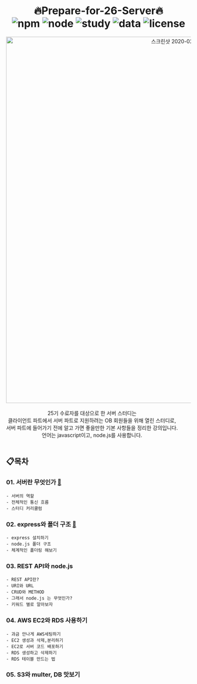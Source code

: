 
# <div align="center"> 🔥Prepare-for-26-Server🔥 <br> <img alt="npm" src="https://img.shields.io/badge/npm-v6.13.4-red"> <img alt="node" src="https://img.shields.io/badge/node-v13.6.0-yellow"> <img alt="study" src="https://img.shields.io/badge/study-server-blue"> <img alt="data" src="https://img.shields.io/badge/since-2020.01.20-lightgrey"> <img alt="license" src="https://img.shields.io/badge/license-MIT-green"> </center></div>


<div align="center" style="display:flex;">
	<img width="1000" alt="스크린샷 2020-02-17 오후 10 30 47" src="https://user-images.githubusercontent.com/35520314/74658256-39555900-51d5-11ea-848b-55af5a630f62.png" width="16%"/>
</div>

<br>

<div align="center" style="display:flex;">25기 수료자를 대상으로 한 서버 스터디는<br>
클라이언트 파트에서 서버 파트로 지원하려는 OB 회원들을 위해 열린 스터디로, <br>
서버 파트에 들어가기 전에 알고 가면 좋을만한 기본 사항들을 정리한 강의입니다. 
<br>
언어는 javascript이고, node.js를 사용합니다.</center></div>


<br>

## 📋목차

### 01. 서버란 무엇인가 [🔗](https://github.com/tape22/Prepare_for_26_Server/blob/master/01.%20About%20Server.md)
	- 서버의 역할
	- 전체적인 통신 흐름
	- 스터디 커리큘럼


### 02. express와 폴더 구조 [🔗](https://github.com/tape22/Prepare_for_26_Server/blob/master/02.%20Express%20%26%20Folder.md)
	- express 설치하기
	- node.js 폴더 구조
	- 체계적인 폴더링 해보기


### 03. REST API와 node.js
	- REST API란?
	- URI와 URL
	- CRUD와 METHOD
	- 그래서 node.js 는 무엇인가?
	- 키워드 별로 알아보자
	
	
### 04. AWS EC2와 RDS 사용하기
	- 과금 안나게 AWS세팅하기
	- EC2 생성과 삭제,분리하기
	- EC2로 서버 코드 배포하기
	- RDS 생성하고 삭제하기
	- RDS 테이블 만드는 법
	
### 05. S3와 multer, DB 맛보기
